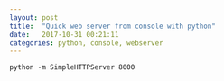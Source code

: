 ```yaml
---
layout: post
title:  "Quick web server from console with python"
date:   2017-10-31 00:21:11
categories: python, console, webserver
---
```


`python -m SimpleHTTPServer 8000`

